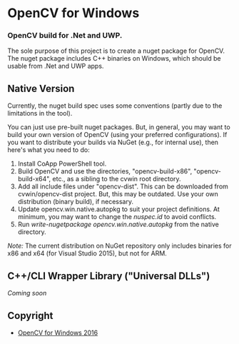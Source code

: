 # OpenCV for Windows
### OpenCV build for .Net and UWP.


The sole purpose of this project is to create a nuget package for OpenCV.
The nuget package includes C++ binaries on Windows, which should be usable from .Net and UWP apps.


## Native Version

Currently, the nuget build spec uses some conventions (partly due to the limitations in the tool).

You can just use pre-built nuget packages. But, in general, you may want to build your own version of OpenCV (using your preferred configurations). If you want to distribute your builds via NuGet (e.g., for internal use), then here's what you need to do:

1. Install CoApp PowerShell tool.
1. Build OpenCV and use the directories, "opencv-build-x86", "opencv-build-x64", etc., as a sibling to the cvwin root directory.
1. Add all include files under "opencv-dist". This can be downloaded from cvwin/opencv-dist project. But, this may be outdated. Use your own distribution (binary build), if necessary.
1. Update opencv.win.native.autopkg to suit your project definitions. At minimum, you may want to change the _nuspec.id_ to avoid conflicts.
1. Run _write-nugetpackage opencv.win.native.autopkg_ from the native directory.



_Note:_ The current distribution on NuGet repository only includes binaries for x86 and x64 (for Visual Studio 2015), but not for ARM.


## C++/CLI Wrapper Library ("Universal DLLs")

_Coming soon_


## Copyright

* [OpenCV for Windows 2016](https://github.com/cvwin)
